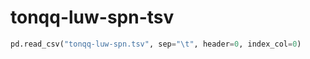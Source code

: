 # tonqq-luw-spn-tsv
```python
pd.read_csv("tonqq-luw-spn.tsv", sep="\t", header=0, index_col=0)
```
